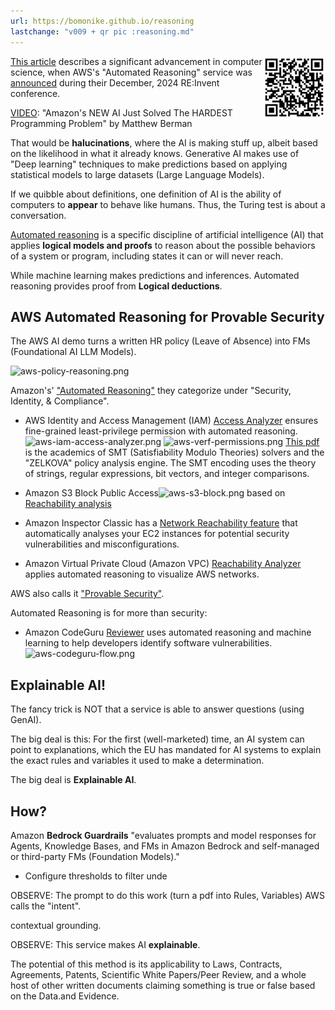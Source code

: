 ```yaml
---
url: https://bomonike.github.io/reasoning
lastchange: "v009 + qr pic :reasoning.md"
---
```


<a target="_blank" href="https://bomonike.github.io/reasoning"><img align="right" width="100" height="100" alt="reasoning-qr.png" src="https://github.com/bomonike/bomonike.github.io/blob/master/images/reasoning-qr.png?raw=true" />This article</a> describes a significant advancement in computer science, when
AWS's "Automated Reasoning" service was
<a target="_blank" href="https://go.aws/416r2vZ">announced</a>
during their December, 2024 RE:Invent conference.

<a target="_blank" href="https://www.youtube.com/watch?v=4ysK3bCUVhc">VIDEO</a>:
"Amazon's NEW AI Just Solved The HARDEST Programming Problem"
by Matthew Berman

That would be <strong>halucinations</strong>, where the AI is making stuff up, albeit based on the likelihood in what it already knows. Generative AI makes use of "Deep learning" techniques to make predictions based on applying statistical models to large datasets (Large Language Models).

If we quibble about definitions, one definition of AI is the ability of computers to
<strong>appear</strong> to behave like humans. Thus, the Turing test is about a conversation.

<a target="_blank" href="https://aws.amazon.com/blogs/aws/prevent-factual-errors-from-llm-hallucinations-with-mathematically-sound-automated-reasoning-checks-preview/">Automated reasoning</a> is a specific discipline of artificial intelligence (AI) that applies <strong>logical models and proofs</strong> to reason about the possible behaviors of a system or program, including states it can or will never reach.

While machine learning makes predictions and inferences.
Automated reasoning provides proof from <strong>Logical deductions</strong>.


## AWS Automated Reasoning for Provable Security

The AWS AI demo turns a written HR policy (Leave of Absence)
into FMs (Foundational AI LLM Models).

<img alt="aws-policy-reasoning.png" src="https://res.cloudinary.com/dcajqrroq/image/upload/v1733381011/aws-policy-reasoning_dy3byg.png" />

Amazon's' <a target="_blank" href="https://aws.amazon.com/what-is/automated-reasoning/">
"Automated Reasoning"</a> they categorize under "Security, Identity, & Compliance".

   * AWS Identity and Access Management (IAM) <a target="_blank" href="https://aws.amazon.com/iam/access-analyzer/">Access Analyzer</a> ensures fine-grained least-privilege permission with automated reasoning.<img alt="aws-iam-access-analyzer.png" src="https://res.cloudinary.com/dcajqrroq/image/upload/v1733376843/aws-iam-access-analyzer_gmhd5u.jpg" />
<img alt="aws-verf-permissions.png" src="https://res.cloudinary.com/dcajqrroq/image/upload/v1733377167/aws-verf-permissions_xhuggx.png" /> <a target="_blank" href="https://discovery.ucl.ac.uk/id/eprint/10081411/1/Semantic-based%20Automated%20Reasoning%20for%20AWS%20Access%20Policies%20using%20SMT.pdf">This pdf</a>
is the academics of SMT (Satisfiability Modulo Theories) solvers and the "ZELKOVA" policy analysis engine. The SMT encoding uses the theory of strings, regular expressions, bit vectors, and integer comparisons.

   * Amazon S3 Block Public Access<img alt="aws-s3-block.png" src="https://res.cloudinary.com/dcajqrroq/image/upload/v1733376654/aws-s3-block_h8hpns.png" /> based on <a target="_blank" href="https://link.springer.com/chapter/10.1007/978-3-030-25543-5_14">Reachability analysis</a>

   * Amazon Inspector Classic has a <a target="_blank" href="https://docs.aws.amazon.com/inspector/v1/userguide/inspector_network-reachability.html">Network Reachability feature</a> that automatically analyses your EC2 instances for potential security vulnerabilities and misconfigurations.

   * Amazon Virtual Private Cloud (Amazon VPC) <a target="_blank" href="https://docs.aws.amazon.com/vpc/latest/reachability/how-reachability-analyzer-works.html">Reachability Analyzer</a> applies automated reasoning to visualize AWS networks.

AWS also calls it <a target="_blank" href="https://aws.amazon.com/security/provable-security/">
"Provable Security"</a>.

Automated Reasoning is for more than security:

   * Amazon CodeGuru <a target="_blank" href="https://aws.amazon.com/codeguru/">Reviewer</a> uses automated reasoning and machine learning to help developers identify software vulnerabilities.<img alt="aws-codeguru-flow.png" src="https://res.cloudinary.com/dcajqrroq/image/upload/v1733375716/aws-codeguru-flow.png_rg45ng.png" />



## Explainable AI!

The fancy trick is NOT that a service is able to answer questions (using GenAI).

The big deal is this: For the first (well-marketed) time, an AI system can point to explanations,
which the EU has mandated for AI systems to explain the exact rules and variables it used to make a determination.

The big deal is <strong>Explainable AI</strong>.


## How?

Amazon <strong>Bedrock Guardrails</strong> "evaluates prompts and model responses for Agents, Knowledge Bases, and FMs in Amazon Bedrock and self-managed or third-party FMs (Foundation Models)."

   * Configure thresholds to filter unde


OBSERVE: The prompt to do this work (turn a pdf into Rules, Variables) AWS calls the "intent".

contextual grounding.

OBSERVE: This service makes AI <strong>explainable</strong>.

The potential of this method is its applicability to Laws, Contracts, Agreements, Patents, Scientific White Papers/Peer Review, and a whole host of other written documents claiming something is true or false based on the Data.and Evidence.




